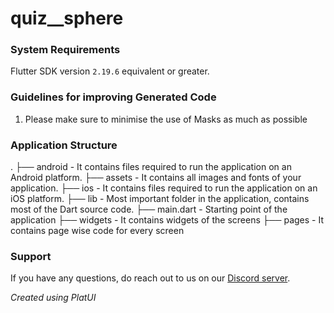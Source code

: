 # quiz__sphere

### System Requirements
Flutter SDK version `2.19.6` equivalent or greater.<br>

### Guidelines for improving Generated Code
1. Please make sure to minimise the use of Masks as much as possible


### Application Structure
.
├── android                    - It contains files required to run the application on an Android platform.
├── assets                     - It contains all images and fonts of your application.
├── ios                        - It contains files required to run the application on an iOS platform.
├── lib                        - Most important folder in the application, contains most of the Dart source code.
    ├── main.dart              - Starting point of the application
    ├── widgets                - It contains widgets of the screens
    ├── pages                  - It contains page wise code for every screen
### Support
If you have any questions, do reach out to us on our [Discord server](https://discord.gg/HugAhf22).

*Created using PlatUI*
